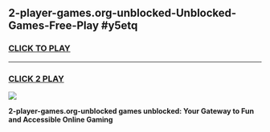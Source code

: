 
## 2-player-games.org-unblocked-Unblocked-Games-Free-Play #y5etq
<h3>
<a href="https://us.freeplayer.one?title=2-player-games.org-unblocked&ref=9M">CLICK TO PLAY</a></h3>
<hr>

<h3>
<a href="https://us.freeplayer.one?title=2-player-games.org-unblocked&ref=9M">CLICK 2 PLAY</a>
  
</h3>

<a href="https://us.freeplayer.one?title=2-player-games.org-unblocked&ref=9M"><img src="https://clearcache.store/games.png"></a>


**2-player-games.org-unblocked games unblocked: Your Gateway to Fun and Accessible Online Gaming**
